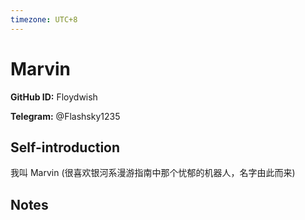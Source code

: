 ```yaml
---
timezone: UTC+8
---
```


# Marvin

**GitHub ID:** Floydwish

**Telegram:** @Flashsky1235

## Self-introduction

我叫 Marvin (很喜欢银河系漫游指南中那个忧郁的机器人，名字由此而来)

## Notes

<!-- Content_START -->


<!-- Content_END -->
